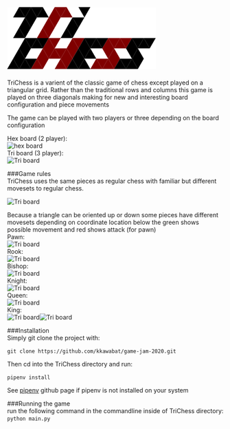 ![hex board](assets/trichess_logo.png)   
---  
TriChess is a varient of the classic game of chess except played on a triangular grid. 
Rather than the traditional rows and columns this game is played on three diagonals making for new and interesting board configuration and piece movements

The game can be played with two players or three depending on the board configuration

Hex board (2 player):  
![hex board](assets/hex_board.PNG)  
Tri board (3 player):     
![Tri board](assets/tri_board.PNG)  

###Game rules  
TriChess uses the same pieces as regular chess with familiar but different movesets to regular chess.

![Tri board](assets/pieces.PNG)

Because a triangle can be oriented up or down some pieces have different movesets depending on coordinate location
below the green shows possible movement and red shows attack (for pawn)  
Pawn:  
![Tri board](assets/pawn.PNG)  
Rook:  
![Tri board](assets/rook.PNG)  
Bishop:  
![Tri board](assets/bishop.PNG)  
Knight:  
![Tri board](assets/knight.PNG)  
Queen:  
![Tri board](assets/queen.PNG)   
King:  
![Tri board](assets/king2.PNG)![Tri board](assets/king.PNG)  
 
###Installation  
Simply git clone the project with:  
```
git clone https://github.com/kkawabat/game-jam-2020.git
```  
Then cd into the TriChess directory and run:  
```  
pipenv install  
```  
See [pipenv](https://github.com/pypa/pipenv) github page if pipenv is not installed on your system  

###Running the game  
run the following command in the commandline inside of TriChess directory:  
```python main.py```  